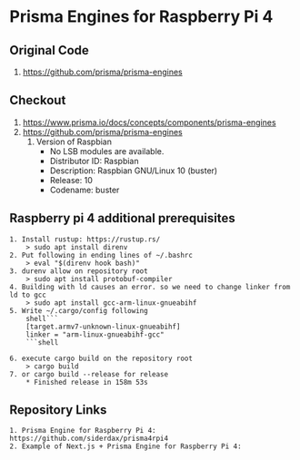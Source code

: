 # Prisma Engines for Raspberry Pi 4

## Original Code
   1. https://github.com/prisma/prisma-engines

## Checkout
   1. https://www.prisma.io/docs/concepts/components/prisma-engines
   2. https://github.com/prisma/prisma-engines
      1. Version of Raspbian
         * No LSB modules are available.
         * Distributor ID: Raspbian
         * Description: Raspbian GNU/Linux 10 (buster)
         * Release: 10
         * Codename: buster

## Raspberry pi 4 additional prerequisites

    1. Install rustup: https://rustup.rs/
        > sudo apt install direnv
    2. Put following in ending lines of ~/.bashrc
        > eval "$(direnv hook bash)"
    3. durenv allow on repository root
        > sudo apt install protobuf-compiler
    4. Building with ld causes an error. so we need to change linker from ld to gcc
        > sudo apt install gcc-arm-linux-gnueabihf
    5. Write ~/.cargo/config following
        shell```
        [target.armv7-unknown-linux-gnueabihf]
        linker = "arm-linux-gnueabihf-gcc"
        ```shell

    6. execute cargo build on the repository root
        > cargo build
    7. or cargo build --release for release
        * Finished release in 158m 53s
## Repository Links

    1. Prisma Engine for Raspberry Pi 4: https://github.com/siderdax/prisma4rpi4
    2. Example of Next.js + Prisma Engine for Raspberry Pi 4: 
